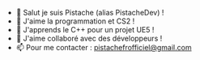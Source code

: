 - 👋 Salut je suis Pistache (alias PistacheDev) !
- 👀 J'aime la programmation et CS2 !
- 🌱 J'apprends le C++ pour un projet UE5 !
- 💞️ J'aime collaboré avec des développeurs !
- 📫 Pour me contacter : pistachefrofficiel@gmail.com

<!---
PistacheDev/PistacheDev is a ✨ special ✨ repository because its `README.md` (this file) appears on your GitHub profile.
You can click the Preview link to take a look at your changes.
--->
